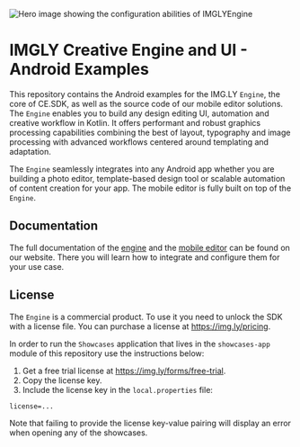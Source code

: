 ![Hero image showing the configuration abilities of IMGLYEngine](https://img.ly/static/cesdk_release_header_android.png)

# IMGLY Creative Engine and UI - Android Examples

This repository contains the Android examples for the IMG.LY `Engine`, the core of CE.SDK, as well as the source code of our mobile editor solutions.
The `Engine` enables you to build any design editing UI, automation and creative workflow in Kotlin.
It offers performant and robust graphics processing capabilities combining the best of layout, typography and image processing with advanced workflows centered around templating and adaptation.

The `Engine` seamlessly integrates into any Android app whether you are building a photo editor, template-based design tool or scalable automation of content creation for your app.
The mobile editor is fully built on top of the `Engine`.

## Documentation

The full documentation of the [engine](https://img.ly/docs/cesdk/engine/quickstart?platform=android) and the [mobile editor](https://img.ly/docs/cesdk/mobile-editor/quickstart?platform=android) can be found on our website.
There you will learn how to integrate and configure them for your use case.

## License

The `Engine` is a commercial product. To use it you need to unlock the SDK with a license file. You can purchase a license at https://img.ly/pricing.

In order to run the `Showcases` application that lives in the `showcases-app` module of this repository use the instructions below:
1. Get a free trial license at https://img.ly/forms/free-trial.
2. Copy the license key.
3. Include the license key in the `local.properties` file:
```
license=...
```

Note that failing to provide the license key-value pairing will display an error when opening any of the showcases.
